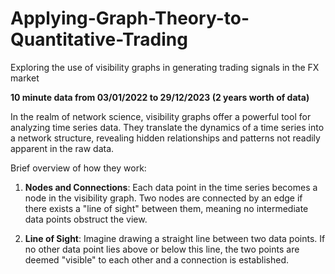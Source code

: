 # Applying-Graph-Theory-to-Quantitative-Trading
Exploring the use of visibility graphs in generating trading signals in the FX market

**10 minute data from 03/01/2022 to 29/12/2023 (2 years worth of data)**

In the realm of network science, visibility graphs offer a powerful tool for analyzing time series data.  They translate the dynamics of a time series into a network structure, revealing hidden relationships and patterns not readily apparent in the raw data.

Brief overview of how they work:

1. **Nodes and Connections**: Each data point in the time series becomes a node in the visibility graph.  Two nodes are connected by an edge if there exists a "line of sight" between them, meaning no intermediate data points obstruct the view.

2. **Line of Sight**:  Imagine drawing a straight line between two data points.  If no other data point lies above or below this line, the two points are deemed "visible" to each other and a connection is established.
